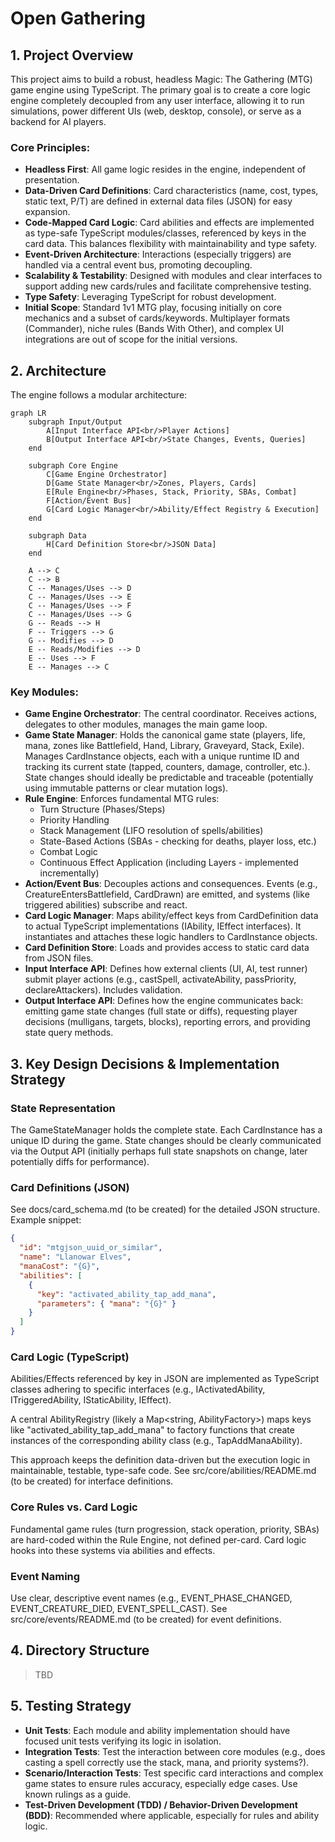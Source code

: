 # Open Gathering

## 1. Project Overview

This project aims to build a robust, headless Magic: The Gathering (MTG) game engine using TypeScript. The primary goal is to create a core logic engine completely decoupled from any user interface, allowing it to run simulations, power different UIs (web, desktop, console), or serve as a backend for AI players.

### Core Principles:

- **Headless First**: All game logic resides in the engine, independent of presentation.
- **Data-Driven Card Definitions**: Card characteristics (name, cost, types, static text, P/T) are defined in external data files (JSON) for easy expansion.
- **Code-Mapped Card Logic**: Card abilities and effects are implemented as type-safe TypeScript modules/classes, referenced by keys in the card data. This balances flexibility with maintainability and type safety.
- **Event-Driven Architecture**: Interactions (especially triggers) are handled via a central event bus, promoting decoupling.
- **Scalability & Testability**: Designed with modules and clear interfaces to support adding new cards/rules and facilitate comprehensive testing.
- **Type Safety**: Leveraging TypeScript for robust development.
- **Initial Scope**: Standard 1v1 MTG play, focusing initially on core mechanics and a subset of cards/keywords. Multiplayer formats (Commander), niche rules (Bands With Other), and complex UI integrations are out of scope for the initial versions.

## 2. Architecture

The engine follows a modular architecture:

```mermaid
graph LR
    subgraph Input/Output
        A[Input Interface API<br/>Player Actions]
        B[Output Interface API<br/>State Changes, Events, Queries]
    end

    subgraph Core Engine
        C[Game Engine Orchestrator]
        D[Game State Manager<br/>Zones, Players, Cards]
        E[Rule Engine<br/>Phases, Stack, Priority, SBAs, Combat]
        F[Action/Event Bus]
        G[Card Logic Manager<br/>Ability/Effect Registry & Execution]
    end

    subgraph Data
        H[Card Definition Store<br/>JSON Data]
    end

    A --> C
    C --> B
    C -- Manages/Uses --> D
    C -- Manages/Uses --> E
    C -- Manages/Uses --> F
    C -- Manages/Uses --> G
    G -- Reads --> H
    F -- Triggers --> G
    G -- Modifies --> D
    E -- Reads/Modifies --> D
    E -- Uses --> F
    E -- Manages --> C
```

### Key Modules:

- **Game Engine Orchestrator**: The central coordinator. Receives actions, delegates to other modules, manages the main game loop.
- **Game State Manager**: Holds the canonical game state (players, life, mana, zones like Battlefield, Hand, Library, Graveyard, Stack, Exile). Manages CardInstance objects, each with a unique runtime ID and tracking its current state (tapped, counters, damage, controller, etc.). State changes should ideally be predictable and traceable (potentially using immutable patterns or clear mutation logs).
- **Rule Engine**: Enforces fundamental MTG rules:
  - Turn Structure (Phases/Steps)
  - Priority Handling
  - Stack Management (LIFO resolution of spells/abilities)
  - State-Based Actions (SBAs - checking for deaths, player loss, etc.)
  - Combat Logic
  - Continuous Effect Application (including Layers - implemented incrementally)
- **Action/Event Bus**: Decouples actions and consequences. Events (e.g., CreatureEntersBattlefield, CardDrawn) are emitted, and systems (like triggered abilities) subscribe and react.
- **Card Logic Manager**: Maps ability/effect keys from CardDefinition data to actual TypeScript implementations (IAbility, IEffect interfaces). It instantiates and attaches these logic handlers to CardInstance objects.
- **Card Definition Store**: Loads and provides access to static card data from JSON files.
- **Input Interface API**: Defines how external clients (UI, AI, test runner) submit player actions (e.g., castSpell, activateAbility, passPriority, declareAttackers). Includes validation.
- **Output Interface API**: Defines how the engine communicates back: emitting game state changes (full state or diffs), requesting player decisions (mulligans, targets, blocks), reporting errors, and providing state query methods.

## 3. Key Design Decisions & Implementation Strategy

### State Representation

The GameStateManager holds the complete state. Each CardInstance has a unique ID during the game. State changes should be clearly communicated via the Output API (initially perhaps full state snapshots on change, later potentially diffs for performance).

### Card Definitions (JSON)

See docs/card_schema.md (to be created) for the detailed JSON structure. Example snippet:

```json
{
  "id": "mtgjson_uuid_or_similar",
  "name": "Llanowar Elves",
  "manaCost": "{G}",
  "abilities": [
    {
      "key": "activated_ability_tap_add_mana",
      "parameters": { "mana": "{G}" }
    }
  ]
}
```

### Card Logic (TypeScript)

Abilities/Effects referenced by key in JSON are implemented as TypeScript classes adhering to specific interfaces (e.g., IActivatedAbility, ITriggeredAbility, IStaticAbility, IEffect).

A central AbilityRegistry (likely a Map<string, AbilityFactory>) maps keys like "activated_ability_tap_add_mana" to factory functions that create instances of the corresponding ability class (e.g., TapAddManaAbility).

This approach keeps the definition data-driven but the execution logic in maintainable, testable, type-safe code. See src/core/abilities/README.md (to be created) for interface definitions.

### Core Rules vs. Card Logic

Fundamental game rules (turn progression, stack operation, priority, SBAs) are hard-coded within the Rule Engine, not defined per-card. Card logic hooks into these systems via abilities and effects.

### Event Naming

Use clear, descriptive event names (e.g., EVENT_PHASE_CHANGED, EVENT_CREATURE_DIED, EVENT_SPELL_CAST). See src/core/events/README.md (to be created) for event definitions.

## 4. Directory Structure
> TBD

## 5. Testing Strategy

- **Unit Tests**: Each module and ability implementation should have focused unit tests verifying its logic in isolation.
- **Integration Tests**: Test the interaction between core modules (e.g., does casting a spell correctly use the stack, mana, and priority systems?).
- **Scenario/Interaction Tests**: Test specific card interactions and complex game states to ensure rules accuracy, especially edge cases. Use known rulings as a guide.
- **Test-Driven Development (TDD) / Behavior-Driven Development (BDD)**: Recommended where applicable, especially for rules and ability logic.
